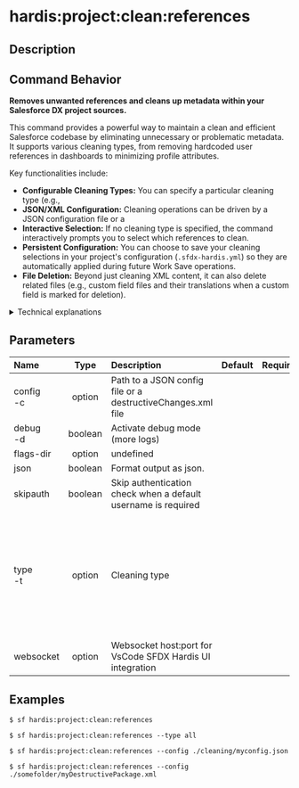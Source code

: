 <!-- This file has been generated with command 'sf hardis:doc:plugin:generate'. Please do not update it manually or it may be overwritten -->
# hardis:project:clean:references

## Description


## Command Behavior

**Removes unwanted references and cleans up metadata within your Salesforce DX project sources.**

This command provides a powerful way to maintain a clean and efficient Salesforce codebase by eliminating unnecessary or problematic metadata. It supports various cleaning types, from removing hardcoded user references in dashboards to minimizing profile attributes.

Key functionalities include:

- **Configurable Cleaning Types:** You can specify a particular cleaning type (e.g., 
- **JSON/XML Configuration:** Cleaning operations can be driven by a JSON configuration file or a 
- **Interactive Selection:** If no cleaning type is specified, the command interactively prompts you to select which references to clean.
- **Persistent Configuration:** You can choose to save your cleaning selections in your project's configuration (`.sfdx-hardis.yml`) so they are automatically applied during future Work Save operations.
- **File Deletion:** Beyond just cleaning XML content, it can also delete related files (e.g., custom field files and their translations when a custom field is marked for deletion).

<details>
<summary>Technical explanations</summary>

The command's technical implementation involves several steps:

- **Configuration Loading:** It reads the project's configuration to determine default cleaning types and user preferences.
- **Cleaning Type Processing:** For each selected cleaning type, it either executes a dedicated sub-command (e.g., 
- **XML Filtering:** For template-based cleanings, it constructs a temporary JSON configuration file based on predefined templates or user-provided 
- **Package.xml Cleanup:** It iterates through 
- **Object Property Removal:** The 
</details>


## Parameters

| Name          |  Type   | Description                                                   | Default | Required |                                                                                            Options                                                                                            |
|:--------------|:-------:|:--------------------------------------------------------------|:-------:|:--------:|:---------------------------------------------------------------------------------------------------------------------------------------------------------------------------------------------:|
| config<br/>-c | option  | Path to a JSON config file or a destructiveChanges.xml file   |         |          |                                                                                                                                                                                               |
| debug<br/>-d  | boolean | Activate debug mode (more logs)                               |         |          |                                                                                                                                                                                               |
| flags-dir     | option  | undefined                                                     |         |          |                                                                                                                                                                                               |
| json          | boolean | Format output as json.                                        |         |          |                                                                                                                                                                                               |
| skipauth      | boolean | Skip authentication check when a default username is required |         |          |                                                                                                                                                                                               |
| type<br/>-t   | option  | Cleaning type                                                 |         |          | all<br/>caseentitlement<br/>dashboards<br/>datadotcom<br/>destructivechanges<br/>localfields<br/>productrequest<br/>entitlement<br/>flowPositions<br/>sensitiveMetadatas<br/>minimizeProfiles |
| websocket     | option  | Websocket host:port for VsCode SFDX Hardis UI integration     |         |          |                                                                                                                                                                                               |

## Examples

```shell
$ sf hardis:project:clean:references
```

```shell
$ sf hardis:project:clean:references --type all
```

```shell
$ sf hardis:project:clean:references --config ./cleaning/myconfig.json
```

```shell
$ sf hardis:project:clean:references --config ./somefolder/myDestructivePackage.xml
```


